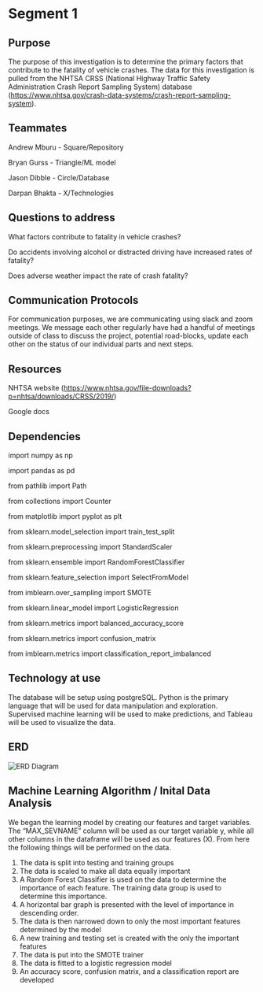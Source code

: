 # Segment 1
## Purpose
  The purpose of this investigation is to determine the primary factors that contribute to the fatality of vehicle crashes. The data for this investigation is pulled from the NHTSA CRSS (National Highway Traffic Safety Administration Crash Report Sampling System) database (https://www.nhtsa.gov/crash-data-systems/crash-report-sampling-system). 
## Teammates
  Andrew Mburu - Square/Repository
  
  Bryan Gurss - Triangle/ML model
  
  Jason Dibble - Circle/Database
  
  Darpan Bhakta - X/Technologies
 
## Questions to address
  What factors contribute to fatality in vehicle crashes?
  
  Do accidents involving alcohol or distracted driving have increased rates of fatality?
  
  Does adverse weather impact the rate of crash fatality?

## Communication Protocols
For communication purposes, we are communicating using slack and zoom meetings. We message each other regularly have had a handful of meetings outside of class to discuss the project, potential road-blocks, update each other on the status of our individual parts and next steps.

## Resources
NHTSA website (https://www.nhtsa.gov/file-downloads?p=nhtsa/downloads/CRSS/2019/)

Google docs

## Dependencies
import numpy as np

import pandas as pd

from pathlib import Path

from collections import Counter

from matplotlib import pyplot as plt

from sklearn.model_selection import train_test_split

from sklearn.preprocessing import StandardScaler

from sklearn.ensemble import RandomForestClassifier

from sklearn.feature_selection import SelectFromModel

from imblearn.over_sampling import SMOTE

from sklearn.linear_model import LogisticRegression

from sklearn.metrics import balanced_accuracy_score

from sklearn.metrics import confusion_matrix

from imblearn.metrics import classification_report_imbalanced

## Technology at use
  The database will be setup using postgreSQL. Python is the primary language that will be used for data manipulation and exploration. Supervised machine learning will be used to make predictions, and Tableau will be used to visualize the data.
  
## ERD
 ![ERD Diagram](https://user-images.githubusercontent.com/40553064/133019580-46009ee0-8d99-48b4-9e23-f882a34a61cf.PNG)
 
 ## Machine Learning Algorithm / Inital Data Analysis
We began the learning model by creating our features and target variables.  The “MAX_SEVNAME” column will be used as our target variable y, while all other columns in the dataframe will be used as our features (X).  From here the following things will be performed on the data.
1. The data is split into testing and training groups
2. The data is scaled to make all data equally important
3. A Random Forest Classifier is used on the data to determine the importance of each feature.  The training data group is used to determine this importance.
4. A horizontal bar graph is presented with the level of importance in descending order.
5. The data is then narrowed down to only the most important features determined by the model
6. A new training and testing set is created with the only the important features
7. The data is put into the SMOTE trainer
8. The data is fitted to a logistic regression model
9. An accuracy score, confusion matrix, and a classification report are developed

